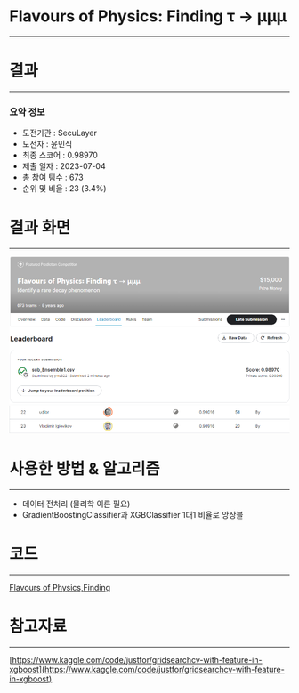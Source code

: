 # Flavours of Physics: Finding τ → μμμ
-----------------------------------
# 결과
-----------------------------------
### 요약 정보
  * 도전기관 : SecuLayer
  * 도전자 : 윤민식
  * 최종 스코어 : 0.98970
  * 제출 일자 : 2023-07-04
  * 총 참여 팀수 : 673
  * 순위 및 비율 : 23 (3.4%)
# 결과 화면
-----------------------------------
![score](./img/score.PNG)
![rank](./img/rank.PNG)
# 사용한 방법 & 알고리즘
----------------------------------
  * 데이터 전처리 (물리학 이론 필요)
  * GradientBoostingClassifier과 XGBClassifier 1대1 비율로 앙상블
# 코드
----------------------------------
[Flavours of Physics,Finding](https://github.com/yms0606/SecuLayer/blob/main/Flavours%20of%20Physics%2CFinding/Flavours%20of%20Physics%2CFinding.ipynb)
# 참고자료
----------------------------------
[https://www.kaggle.com/code/justfor/gridsearchcv-with-feature-in-xgboost](https://www.kaggle.com/code/justfor/gridsearchcv-with-feature-in-xgboost)
